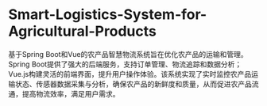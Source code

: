 # Smart-Logistics-System-for-Agricultural-Products
基于Spring Boot和Vue的农产品智慧物流系统旨在优化农产品的运输和管理。Spring Boot提供了强大的后端服务，支持订单管理、物流追踪和数据分析；Vue.js构建灵活的前端界面，提升用户操作体验。该系统实现了实时监控农产品运输状态、传感器数据采集与分析，确保农产品的新鲜度和质量，从而促进农产品流通，提高物流效率，满足用户需求。

